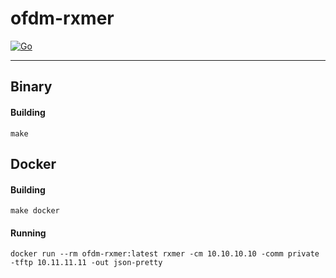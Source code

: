 # ofdm-rxmer

[![Go](https://github.com/mbrns/ofdm-rxmer/actions/workflows/go.yml/badge.svg)](https://github.com/mbrns/ofdm-rxmer/actions/workflows/go.yml)

---


## Binary
#### Building
```
make
```

## Docker
#### Building 
```
make docker
```
#### Running
```
docker run --rm ofdm-rxmer:latest rxmer -cm 10.10.10.10 -comm private -tftp 10.11.11.11 -out json-pretty
```
